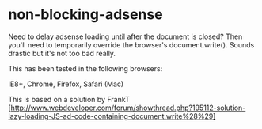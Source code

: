 non-blocking-adsense
====================
Need to delay adsense loading until after the document is closed? Then you'll need to temporarily override 
the browser's document.write(). Sounds drastic but it's not too bad really.

This has been tested in the following browsers:

IE8+, Chrome, Firefox, Safari (Mac)


This is based on a solution by FrankT [http://www.webdeveloper.com/forum/showthread.php?195112-solution-lazy-loading-JS-ad-code-containing-document.write%28%29]
